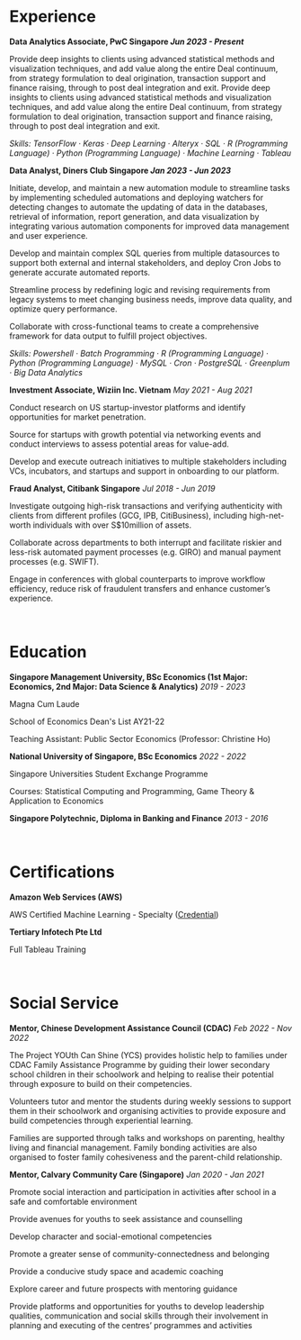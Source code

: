 # Experience

**Data Analytics Associate, PwC Singapore _Jun 2023 - Present_**

Provide deep insights to clients using advanced statistical methods and visualization techniques, and add value along the entire Deal continuum, from strategy formulation to deal origination, transaction support and finance raising, through to post deal integration and exit. Provide deep insights to clients using advanced statistical methods and visualization techniques, and add value along the entire Deal continuum, from strategy formulation to deal origination, transaction support and finance raising, through to post deal integration and exit.

_Skills: TensorFlow · Keras · Deep Learning · Alteryx · SQL · R (Programming Language) · Python (Programming Language) · Machine Learning · Tableau_

**Data Analyst, Diners Club Singapore _Jan 2023 - Jun 2023_**

Initiate, develop, and maintain a new automation module to streamline tasks by implementing scheduled automations and deploying watchers for detecting changes to automate the updating of data in the databases, retrieval of information, report generation, and data visualization by integrating various automation components for improved data management and user experience.

Develop and maintain complex SQL queries from multiple datasources to support both external and internal stakeholders, and deploy Cron Jobs to generate accurate automated reports.

Streamline process by redefining logic and revising requirements from legacy systems to meet changing business needs, improve data quality, and optimize query performance.

Collaborate with cross-functional teams to create a comprehensive framework for data output to fulfill project objectives.

_Skills: Powershell · Batch Programming · R (Programming Language) · Python (Programming Language) · MySQL · Cron · PostgreSQL · Greenplum · Big Data Analytics_

**Investment Associate, Wiziin Inc. Vietnam** _May 2021 - Aug 2021_

Conduct research on US startup-investor platforms and identify opportunities for market penetration.

Source for startups with growth potential via networking events and conduct interviews to assess potential areas for value-add.

Develop and execute outreach initiatives to multiple stakeholders including VCs, incubators, and startups and support in onboarding to our platform.

**Fraud Analyst, Citibank Singapore** _Jul 2018 - Jun 2019_

Investigate outgoing high-risk transactions and verifying authenticity with clients from different profiles (GCG, IPB, CitiBusiness), including high-net-worth individuals with over S$10million of assets.

Collaborate across departments to both interrupt and facilitate riskier and less-risk automated payment processes (e.g. GIRO) and manual payment processes (e.g. SWIFT).

Engage in conferences with global counterparts to improve workflow efficiency, reduce risk of fraudulent transfers and enhance customer’s experience.

&nbsp;

# Education
**Singapore Management University, BSc Economics (1st Major: Economics, 2nd Major: Data Science & Analytics)** _2019 - 2023_

Magna Cum Laude

School of Economics Dean's List AY21-22

Teaching Assistant: Public Sector Economics (Professor: Christine Ho)

**National University of Singapore, BSc Economics** _2022 - 2022_

Singapore Universities Student Exchange Programme

Courses: Statistical Computing and Programming, Game Theory & Application to Economics

**Singapore Polytechnic, Diploma in Banking and Finance** _2013 - 2016_

&nbsp;

# Certifications
**Amazon Web Services (AWS)**

AWS Certified Machine Learning - Specialty ([Credential](https://www.credly.com/badges/7b01b2f1-4470-48e7-a1bb-5d2f92196fea/public_url))

**Tertiary Infotech Pte Ltd**

Full Tableau Training

&nbsp;

# Social Service

**Mentor, Chinese Development Assistance Council (CDAC)** _Feb 2022 - Nov 2022_

The Project YOUth Can Shine (YCS) provides holistic help to families under CDAC Family Assistance Programme by guiding their lower secondary school children in their schoolwork and helping to realise their potential through exposure to build on their competencies.

Volunteers tutor and mentor the students during weekly sessions to support them in their schoolwork and organising activities to provide exposure and build competencies through experiential learning.

Families are supported through talks and workshops on parenting, healthy living and financial management. Family bonding activities are also organised to foster family cohesiveness and the parent-child relationship.

**Mentor, Calvary Community Care (Singapore)** _Jan 2020 - Jan 2021_

Promote social interaction and participation in activities after school in a safe and comfortable environment

Provide avenues for youths to seek assistance and counselling

Develop character and social-emotional competencies

Promote a greater sense of community-connectedness and belonging

Provide a conducive study space and academic coaching

Explore career and future prospects with mentoring guidance

Provide platforms and opportunities for youths to develop leadership qualities, communication and social skills through their involvement in planning and executing of the centres’ programmes and activities
